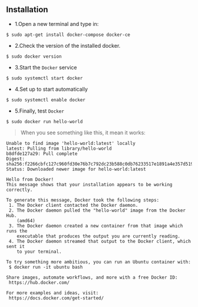 ## Installation
* 1.Open a new terminal and type in:
```shell
$ sudo apt-get install docker-compose docker-ce
```
* 2.Check the version of the installed docker. 
```shell
$ sudo docker version
```
* 3.Start the `Docker` service
```shell
$ sudo systemctl start docker
```
* 4.Set up to start automatically
```shell
$ sudo systemctl enable docker
```
* 5.Finally, test `Docker`
```shell
$ sudo docker run hello-world
```

> When you see something like this, it mean it works:
```shell
Unable to find image 'hello-world:latest' locally
latest: Pulling from library/hello-world
b8dfde127a29: Pull complete 
Digest: sha256:f2266cbfc127c960fd30e76b7c792dc23b588c0db76233517e1891a4e357d519
Status: Downloaded newer image for hello-world:latest

Hello from Docker!
This message shows that your installation appears to be working correctly.

To generate this message, Docker took the following steps:
 1. The Docker client contacted the Docker daemon.
 2. The Docker daemon pulled the "hello-world" image from the Docker Hub.
    (amd64)
 3. The Docker daemon created a new container from that image which runs the
    executable that produces the output you are currently reading.
 4. The Docker daemon streamed that output to the Docker client, which sent it
    to your terminal.

To try something more ambitious, you can run an Ubuntu container with:
 $ docker run -it ubuntu bash

Share images, automate workflows, and more with a free Docker ID:
 https://hub.docker.com/

For more examples and ideas, visit:
 https://docs.docker.com/get-started/
```